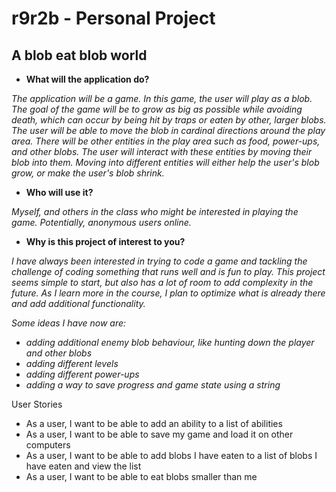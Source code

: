 # r9r2b - Personal Project

## A blob eat blob world


- **What will the application do?**

*The application will be a game. In this game, the user will play as a blob. 
The goal of the game will be to grow as big as possible while avoiding death, which can occur by 
being hit by traps or eaten by other, larger blobs.
The user will be able to move the blob in cardinal directions around the play area. 
There will be other entities in the play area such as food, power-ups, and other blobs. 
The user will interact with these entities by moving their blob into them.
Moving into different entities will either help the user's blob grow, or make the user's blob shrink.*


- **Who will use it?**

*Myself, and others in the class who might be interested in playing the game. Potentially, anonymous users
online.*

- **Why is this project of interest to you?**

*I have always been interested in trying to code a game and tackling the challenge of coding something
that runs well and is fun to play. This project seems simple to start, but also has a lot of room to add complexity in
the future. As I learn more in the course, I plan to optimize what is already there and
add additional functionality.*

*Some ideas I have now are:*

- *adding additional enemy blob behaviour, like hunting down the player and other blobs*
- *adding different levels*
- *adding different power-ups*
- *adding a way to save progress and game state using a string*

User Stories
- As a user, I want to be able to add an ability to a list of abilities
- As a user, I want to be able to save my game and load it on other computers
- As a user, I want to be able to add blobs I have eaten to a list of blobs I have eaten and view the list
- As a user, I want to be able to eat blobs smaller than me